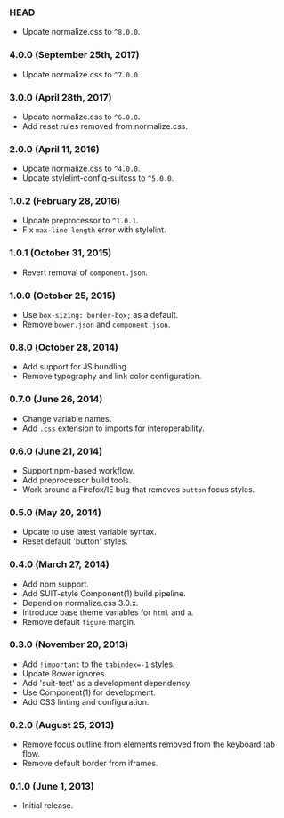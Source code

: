 ### HEAD

* Update normalize.css to `^8.0.0`.

### 4.0.0 (September 25th, 2017)

* Update normalize.css to `^7.0.0`.

### 3.0.0 (April 28th, 2017)

* Update normalize.css to `^6.0.0`.
* Add reset rules removed from normalize.css.

### 2.0.0 (April 11, 2016)

* Update normalize.css to `^4.0.0`.
* Update stylelint-config-suitcss to `^5.0.0`.

### 1.0.2 (February 28, 2016)

* Update preprocessor to `^1.0.1`.
* Fix `max-line-length` error with stylelint.

### 1.0.1 (October 31, 2015)

* Revert removal of `component.json`.

### 1.0.0 (October 25, 2015)

* Use `box-sizing: border-box;` as a default.
* Remove `bower.json` and `component.json`.

### 0.8.0 (October 28, 2014)

* Add support for JS bundling.
* Remove typography and link color configuration.

### 0.7.0 (June 26, 2014)

* Change variable names.
* Add `.css` extension to imports for interoperability.

### 0.6.0 (June 21, 2014)

* Support npm-based workflow.
* Add preprocessor build tools.
* Work around a Firefox/IE bug that removes `button` focus styles.

### 0.5.0 (May 20, 2014)

* Update to use latest variable syntax.
* Reset default 'button' styles.

### 0.4.0 (March 27, 2014)

* Add npm support.
* Add SUIT-style Component(1) build pipeline.
* Depend on normalize.css 3.0.x.
* Introduce base theme variables for `html` and `a`.
* Remove default `figure` margin.

### 0.3.0 (November 20, 2013)

* Add `!important` to the `tabindex=-1` styles.
* Update Bower ignores.
* Add 'suit-test' as a development dependency.
* Use Component(1) for development.
* Add CSS linting and configuration.

### 0.2.0 (August 25, 2013)

* Remove focus outline from elements removed from the keyboard tab flow.
* Remove default border from iframes.

### 0.1.0 (June 1, 2013)

* Initial release.
